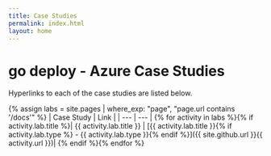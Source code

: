 ```yaml
---
title: Case Studies
permalink: index.html
layout: home
---
```


# go deploy - Azure Case Studies

Hyperlinks to each of the case studies are listed below.

{% assign labs = site.pages | where_exp: "page", "page.url contains '/docs'" %}
| Case Study | Link |
| --- | --- |
{% for activity in labs  %}{% if activity.lab.title %}| {{ activity.lab.title }} | [{{ activity.lab.title }}{% if activity.lab.type %} - {{ activity.lab.type }}{% endif %}]({{ site.github.url }}{{ activity.url }})|
{% endif %}{% endfor %}
